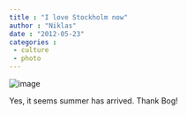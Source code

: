 ```yaml
---
title : "I love Stockholm now"
author : "Niklas"
date : "2012-05-23"
categories : 
 - culture
 - photo
---
```


![image](https://niklasblog.com/wp-content/wpid-CameraZOOM-20120523121653496.jpg "CameraZOOM-20120523121653496.jpg")

Yes, it seems summer has arrived. Thank Bog!
